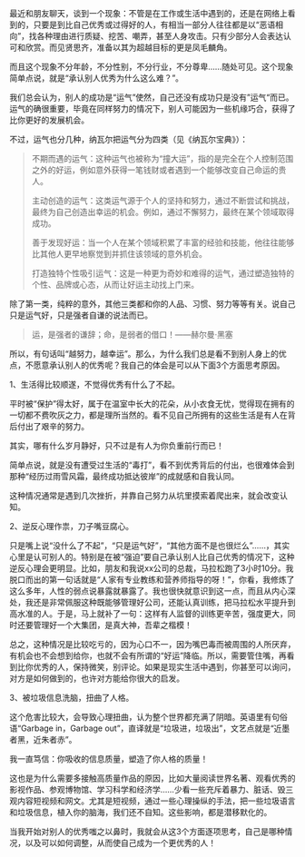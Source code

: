 最近和朋友聊天，谈到一个现象：不管是在工作或生活中遇到的，还是在网络上看到的，只要是到比自己优秀或过得好的人，有相当一部分人往往都是以“恶语相向”，找各种理由进行质疑、挖苦、嘲弄，甚至人身攻击。只有少部分人会表达认可和欣赏。而见贤思齐，准备以其为超越目标的更是凤毛麟角。

而且这个现象不分年龄，不分性别，不分行业，不分尊卑……随处可见。这个现象简单点说，就是“承认别人优秀为什么这么难？”。

我们总会认为，别人的成功是“运气”使然，自己还没有成功只是没有”运气“而已。运气的确很重要，毕竟在同样努力的情况下，别人可能因为一些机缘巧合，获得了比你更好的发展机会。

不过，运气也分几种，纳瓦尔把运气分为四类（见《纳瓦尔宝典》）：

> 不期而遇的运气：这种运气也被称为“撞大运”，指的是完全在个人控制范围之外的好运，例如意外获得一笔钱财或者遇到一个能够改变自己命运的贵人。
> 
> 主动创造的运气：这类运气源于个人的坚持和努力，通过不断尝试和挑战，最终为自己创造出幸运的机会。例如，通过不懈努力，最终在某个领域取得成功。
> 
> 善于发现好运：当一个人在某个领域积累了丰富的经验和技能，他往往能够比其他人更早地察觉到并抓住该领域的意外机会。
> 
> 打造独特个性吸引运气：这是一种更为奇妙和难得的运气，通过塑造独特的个性、品牌或心态，从而让好运主动找上门来。

除了第一类，纯粹的意外，其他三类都和你的人品、习惯、努力等等有关。说自己只是运气好，只是强者自谦的说法而已。

> 运，是强者的谦辞；命，是弱者的借口！——赫尔曼·黑塞

所以，有句话叫“越努力，越幸运”。那么，为什么我们总是看不到别人身上的优点，不愿意承认别人的优秀呢？我自己的体会是可以从下面3个方面思考原因。

1、生活得比较顺遂，不觉得优秀有什么了不起。

平时被“保护”得太好，属于在温室中长大的花朵，从小衣食无忧，觉得现在拥有的一切都不费吹灰之力，都是理所当然的。看不见自己所拥有的这些生活是有人在背后付出了艰辛的努力。

其实，哪有什么岁月静好，只不过是有人为你负重前行而已！

简单点说，就是没有遭受过生活的“毒打”，看不到优秀背后的付出，也很难体会到那种“经历过雨雪风霜，最终成功抵达彼岸”的成就感和自我认同。

这种情况通常是遇到几次挫折，并靠自己努力从坑里摸索着爬出来，就会改变认知。

2、逆反心理作祟，刀子嘴豆腐心。

只是嘴上说“没什么了不起”，“只是运气好”，“其他方面不是也很烂么”……，其实心里是认可别人的。特别是在被“强迫”要自己承认别人比自己优秀的情况下，这种逆反心理会更明显。比如，朋友和我说xx公司的总裁，马拉松跑了3小时10分。我脱口而出的第一句话就是“人家有专业教练和营养师指导的呀！”，你看，我修炼了这么多年，人性的弱点说暴露就暴露了。我也很快就意识到这一点，而且从内心深处，我还是非常佩服这种既能够管理好公司，还能认真训练，把马拉松水平提升到高水准的人。于是，马上就补了一句：这样有人监督的训练更辛苦，强度更大，同时还要管理好一个大集团，是真大神，吾辈之楷模！

总之，这种情况是比较吃亏的，因为心口不一，因为嘴巴毒而被周围的人所厌弃，有机会也不会想到给你，也就不会有所谓的“好运”降临。所以，需要管住嘴，再看到比你优秀的人，保持微笑，别评论。如果是现实生活中遇到，你甚至可以询问，对方是如何做到的，也许对方能给你很大的启发。

3、被垃圾信息洗脑，扭曲了人格。

这个危害比较大，会导致心理扭曲，认为整个世界都充满了阴暗。英语里有句俗语“Garbage in，Garbage out”，直译就是“垃圾进，垃圾出”，文艺点就是“近墨者黑，近朱者赤”。

我一直笃信：你吸收的信息质量，塑造了你人格的质量！

这也是为什么需要多接触高质量作品的原因，比如大量阅读世界名著、观看优秀的影视作品、参观博物馆、学习科学和经济学……少看一些充斥着暴力、脏话、毁三观内容短视频和网文。尤其是短视频，通过一些心理操纵的手法，把一些垃圾语言和垃圾信息，植入你的脑海，我们还不自知。这些影响，都是潜移默化的。

当我开始对别人的优秀嗤之以鼻时，我就会从这3个方面逐项思考，自己是哪种情况，以及可以如何调整，从而使自己成为一个更优秀的人！